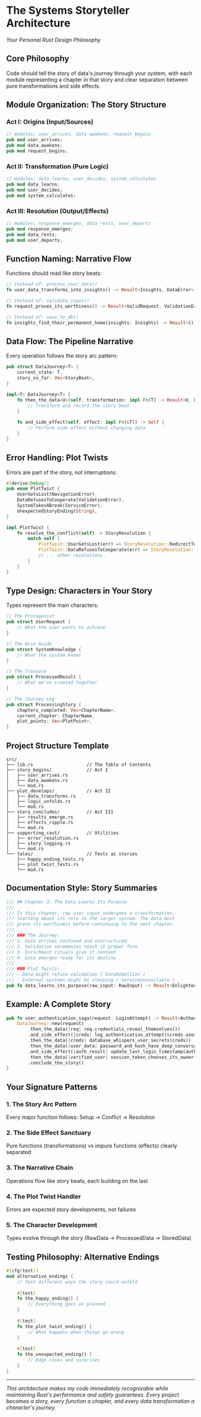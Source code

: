 # The Systems Storyteller Architecture
*Your Personal Rust Design Philosophy*

## Core Philosophy
Code should tell the story of data's journey through your system, with each module representing a chapter in that story and clear separation between pure transformations and side effects.

## Module Organization: The Story Structure

### Act I: Origins (Input/Sources)
```rust
// modules: user_arrives, data_awakens, request_begins
pub mod user_arrives;
pub mod data_awakens; 
pub mod request_begins;
```

### Act II: Transformation (Pure Logic)
```rust
// modules: data_learns, user_decides, system_calculates
pub mod data_learns;
pub mod user_decides;
pub mod system_calculates;
```

### Act III: Resolution (Output/Effects)
```rust
// modules: response_emerges, data_rests, user_departs
pub mod response_emerges;
pub mod data_rests;
pub mod user_departs;
```

## Function Naming: Narrative Flow
Functions should read like story beats:

```rust
// Instead of: process_user_data()
fn user_data_transforms_into_insights() -> Result<Insights, DataError>

// Instead of: validate_input()
fn request_proves_its_worthiness() -> Result<ValidRequest, ValidationError>

// Instead of: save_to_db()
fn insights_find_their_permanent_home(insights: Insights) -> Result<(), StorageError>
```

## Data Flow: The Pipeline Narrative
Every operation follows the story arc pattern:

```rust
pub struct DataJourney<T> {
    current_state: T,
    story_so_far: Vec<StoryBeat>,
}

impl<T> DataJourney<T> {
    fn then_the_data<U>(self, transformation: impl Fn(T) -> Result<U, Error>) -> DataJourney<U> {
        // Transform and record the story beat
    }
    
    fn and_side_effect(self, effect: impl Fn(&T)) -> Self {
        // Perform side effect without changing data
    }
}
```

## Error Handling: Plot Twists
Errors are part of the story, not interruptions:

```rust
#[derive(Debug)]
pub enum PlotTwist {
    UserGetsLost(NavigationError),
    DataRefusesToCooperate(ValidationError),
    SystemTakesABreak(ServiceError),
    UnexpectedStoryEnding(String),
}

impl PlotTwist {
    fn resolve_the_conflict(self) -> StoryResolution {
        match self {
            PlotTwist::UserGetsLost(err) => StoryResolution::RedirectToSafety(err),
            PlotTwist::DataRefusesToCooperate(err) => StoryResolution::TeachDataBetterManners(err),
            // ... other resolutions
        }
    }
}
```

## Type Design: Characters in Your Story
Types represent the main characters:

```rust
// The Protagonist
pub struct UserRequest {
    // What the user wants to achieve
}

// The Wise Guide  
pub struct SystemKnowledge {
    // What the system knows
}

// The Treasure
pub struct ProcessedResult {
    // What we've created together
}

// The Journey Log
pub struct ProcessingStory {
    chapters_completed: Vec<ChapterName>,
    current_chapter: ChapterName,
    plot_points: Vec<PlotPoint>,
}
```

## Project Structure Template
```
src/
├── lib.rs                    // The Table of Contents
├── story_begins/             // Act I
│   ├── user_arrives.rs
│   ├── data_awakens.rs
│   └── mod.rs
├── plot_develops/            // Act II  
│   ├── data_transforms.rs
│   ├── logic_unfolds.rs
│   └── mod.rs
├── story_concludes/          // Act III
│   ├── results_emerge.rs
│   ├── effects_ripple.rs
│   └── mod.rs
├── supporting_cast/          // Utilities
│   ├── error_resolution.rs
│   ├── story_logging.rs
│   └── mod.rs
└── tales/                    // Tests as stories
    ├── happy_ending_tests.rs
    ├── plot_twist_tests.rs
    └── mod.rs
```

## Documentation Style: Story Summaries
```rust
/// ## Chapter 3: The Data Learns Its Purpose
/// 
/// In this chapter, raw user input undergoes a transformation, 
/// learning about its role in the larger system. The data must
/// prove its worthiness before continuing to the next chapter.
///
/// ### The Journey:
/// 1. Data arrives confused and unstructured  
/// 2. Validation ceremonies teach it proper form
/// 3. Enrichment rituals give it context
/// 4. Data emerges ready for its destiny
///
/// ### Plot Twists:
/// - Data might refuse validation (`DataRebellion`)
/// - External systems might be sleeping (`ServiceUnavailable`)
pub fn data_learns_its_purpose(raw_input: RawInput) -> Result<EnlightenedData, PlotTwist>
```

## Example: A Complete Story
```rust
pub fn user_authentication_saga(request: LoginAttempt) -> Result<AuthenticatedUser, PlotTwist> {
    DataJourney::new(request)
        .then_the_data(|req| req.credentials_reveal_themselves())
        .and_side_effect(|creds| log_authentication_attempt(&creds.username))
        .then_the_data(|creds| database_whispers_user_secrets(creds))
        .then_the_data(|user_data| password_and_hash_have_deep_conversation(user_data))
        .and_side_effect(|auth_result| update_last_login_timestamp(auth_result))
        .then_the_data(|verified_user| session_token_chooses_its_owner(verified_user))
        .conclude_the_story()
}
```

## Your Signature Patterns

### 1. The Story Arc Pattern
Every major function follows: Setup → Conflict → Resolution

### 2. The Side Effect Sanctuary
Pure functions (transformations) vs impure functions (effects) clearly separated

### 3. The Narrative Chain
Operations flow like story beats, each building on the last

### 4. The Plot Twist Handler
Errors are expected story developments, not failures

### 5. The Character Development
Types evolve through the story (RawData → ProcessedData → StoredData)

## Testing Philosophy: Alternative Endings
```rust
#[cfg(test)]
mod alternative_endings {
    // Test different ways the story could unfold
    
    #[test]
    fn the_happy_ending() {
        // Everything goes as planned
    }
    
    #[test] 
    fn the_plot_twist_ending() {
        // What happens when things go wrong
    }
    
    #[test]
    fn the_unexpected_ending() {
        // Edge cases and surprises
    }
}
```

---

*This architecture makes my code immediately recognizable while maintaining Rust's performance and safety guarantees. Every project becomes a story, every function a chapter, and every data transformation a character's journey.*
